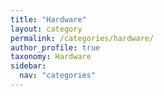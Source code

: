 ```yaml
---
title: "Hardware"
layout: category
permalink: /categories/hardware/
author_profile: true
taxonomy: Hardware
sidebar:
  nav: "categories"
---
```

